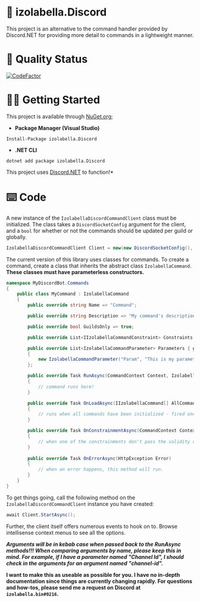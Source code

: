 # 💞 izolabella.Discord

This project is an alternative to the command handler provided by Discord.NET for providing more detail to commands in a lightweight manner.

# 🌸 Quality Status
[![CodeFactor](https://www.codefactor.io/repository/github/izolabella/izolabella.discord/badge)](https://www.codefactor.io/repository/github/izolabella/izolabella.discord)

# 👩‍💻 Getting Started
This project is available through [NuGet.org](https://www.nuget.org/packages/izolabella.Discord/);
- __Package Manager (Visual Studio)__
```
Install-Package izolabella.Discord
```
- __.NET CLI__
```
dotnet add package izolabella.Discord
```
This project uses [Discord.NET](https://www.nuget.org/packages/Discord.Net/) to function!*

# ⌨️ Code
A new instance of the `IzolabellaDiscordCommandClient` class must be initialized. The class takes a `DiscordSocketConfig` argument for the client, and a `bool` for whether or not the commands should be updated per guild or globally.
```cs
IzolabellaDiscordCommandClient Client = new(new DiscordSocketConfig(), false);
```

The current version of this library uses classes for commands. To create a command, create a class that inherits the abstract class `IzolabellaCommand`. **These classes must have parameterless constructors.**
```cs
namespace MyDiscordBot.Commands
{
    public class MyCommand : IzolabellaCommand
    {
        public override string Name => "Command";

        public override string Description => "My command's description.'";

        public override bool GuildsOnly => true;

        public override List<IIzolabellaCommandConstraint> Constraints { get; } = new();

        public override List<IzolabellaCommandParameter> Parameters { get; } = new()
        {
            new IzolabellaCommandParameter("Param", "This is my parameter!", ApplicationCommandOptionType.Channel, true)
        };

        public override Task RunAsync(CommandContext Context, IzolabellaCommandArgument[] Arguments)
        {
            // command runs here!
        }

        public override Task OnLoadAsync(IIzolabellaCommand[] AllCommands)
        {
            // runs when all commands have been initialized - fired once.
        }

        public override Task OnConstrainmentAsync(CommandContext Context, IzolabellaCommandArgument[] Arguments, IIzolabellaCommandConstraint ConstraintThatFailed)
        {
            // when one of the constrainments don't pass the validity check by the handler, this method gets called.
        }
        
        public override Task OnErrorAsync(HttpException Error)
        {
            // when an error happens, this method will run.
        }
    }
}
```

To get things going, call the following method on the `IzolabellaDiscordCommandClient` instance you have created:
```cs
await Client.StartAsync();
```

Further, the client itself offers numerous events to hook on to. Browse intellisense context menus to see all the options.

***Arguments will be in kebab case when passed back to the RunAsync methods!!! When comparing arguments by name, please keep this in mind. For example, if I have a parameter named "Channel Id", I should check in the arguments for an argument named "channel-id".***

__I want to make this as useable as possible for you. I have no in-depth documentation since things are currently changing rapidly. For questions and how-tos, please send me a request on Discord at `izolabella.bin#0216`.__
